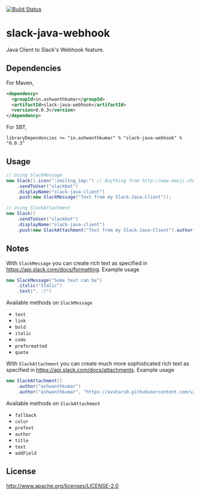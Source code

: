 [![Build Status](https://snap-ci.com/ashwanthkumar/slack-java-webhook/branch/master/build_image)](https://snap-ci.com/ashwanthkumar/slack-java-webhook/branch/master)

# slack-java-webhook
Java Client to Slack's Webhook feature. 

## Dependencies

For Maven,
```xml
<dependency>
  <groupId>in.ashwanthkumar</groupId>
  <artifactId>slack-java-webhook</artifactId>
  <version>0.0.3</version>
</dependency>
```

For SBT,
```
libraryDependencies += "in.ashwanthkumar" % "slack-java-webhook" % "0.0.3"
```

## Usage
```java
// Using SlackMessage
new Slack().icon(":smiling_imp:") // Anything from http://www.emoji-cheat-sheet.com/ should work here
    .sendToUser("slackbot")
    .displayName("slack-java-client")
    .push(new SlackMessage("Text from my Slack-Java-Client"));

// Using SlackAttachment
new Slack()
    .sendToUser("slackbot")
    .displayName("slack-java-client")
    .push(new SlackAttachment("Text from my Slack-Java-Client").author("ashwanthkumar", "https://avatars0.githubusercontent.com/u/600279?v=3&s=40"));

```

## Notes
With `SlackMessage` you can create rich text as specified in https://api.slack.com/docs/formatting. Example usage
```java
new SlackMessage("Some text can be")
    .italic("Italic")
    .text(". :)")
```

Available methods on `SlackMessage`
- `text`
- `link`
- `bold`
- `italic`
- `code`
- `preformatted`
- `quote`

With `SlackAttachment` you can create much more sophisticated rich text as specified in https://api.slack.com/docs/attachments. Example usage
```java
new SlackAttachment()
    .author("ashwanthkumar")
    .author("ashwanthkumar", "https://avatars0.githubusercontent.com/u/600279?v=3&s=40")
```

Available methods on `SlackAttachment`
- `fallback`
- `color`
- `preText`
- `author`
- `title`
- `text`
- `addField`

## License

http://www.apache.org/licenses/LICENSE-2.0
